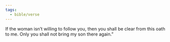 ```yaml
---
tags:
  - bible/verse
---
```

If the woman isn’t willing to follow you, then you shall be clear from this oath to me. Only you shall not bring my son there again.”